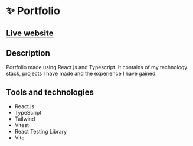 # ✨ Portfolio

## [Live website](https://karolstawowski.github.io/portfolio/)

## Description

Portfolio made using React.js and Typescript. It contains of my technology stack, projects I have made and the experience I have gained.

## Tools and technologies

- React.js
- TypeScript
- Tailwind
- Vitest
- React Testing Library
- Vite
